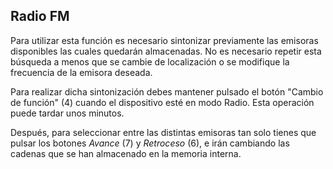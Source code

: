 ## Radio FM

Para utilizar esta función es necesario sintonizar previamente las emisoras disponibles las cuales quedarán almacenadas. No es necesario repetir esta búsqueda a menos que se cambie de localización o se modifique la frecuencia de la emisora deseada.

Para realizar dicha sintonización debes mantener pulsado el botón "Cambio de función" (4) cuando el dispositivo esté en modo Radio.
Esta operación puede tardar unos minutos.

Después, para seleccionar entre las distintas emisoras tan solo tienes que pulsar los botones *Avance* (7) y *Retroceso* (6), e irán cambiando las cadenas que se han almacenado en la memoria interna. 
